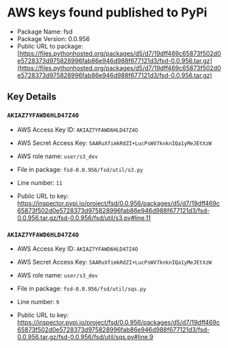 # AWS keys found published to PyPi

* Package Name: fsd
* Package Version: 0.0.956
* Public URL to package: [https://files.pythonhosted.org/packages/d5/d7/19dff469c65873f502d0e5728373d975828996fab86e946d988f677121d3/fsd-0.0.956.tar.gz](https://files.pythonhosted.org/packages/d5/d7/19dff469c65873f502d0e5728373d975828996fab86e946d988f677121d3/fsd-0.0.956.tar.gz)

## Key Details

### `AKIAZ7YFAWD6HLD47Z4O`

* AWS Access Key ID: `AKIAZ7YFAWD6HLD47Z4O`
* AWS Secret Access Key: `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` 
* AWS role name: `user/s3_dev`
* File in package: `fsd-0.0.956/fsd/util/s3.py`
* Line number: `11`

* Public URL to key: https://inspector.pypi.io/project/fsd/0.0.956/packages/d5/d7/19dff469c65873f502d0e5728373d975828996fab86e946d988f677121d3/fsd-0.0.956.tar.gz/fsd-0.0.956/fsd/util/s3.py#line.11



### `AKIAZ7YFAWD6HLD47Z4O`

* AWS Access Key ID: `AKIAZ7YFAWD6HLD47Z4O`
* AWS Secret Access Key: `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` 
* AWS role name: `user/s3_dev`
* File in package: `fsd-0.0.956/fsd/util/sqs.py`
* Line number: `9`

* Public URL to key: https://inspector.pypi.io/project/fsd/0.0.956/packages/d5/d7/19dff469c65873f502d0e5728373d975828996fab86e946d988f677121d3/fsd-0.0.956.tar.gz/fsd-0.0.956/fsd/util/sqs.py#line.9


